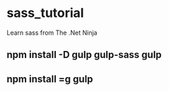 # sass_tutorial
Learn sass from The .Net Ninja

## npm install -D gulp gulp-sass gulp
## npm install =g gulp

